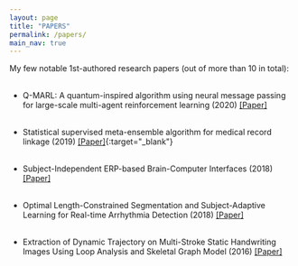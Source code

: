 ```yaml
---
layout: page
title: "PAPERS"
permalink: /papers/
main_nav: true
---
```


My few notable 1st-authored research papers (out of more than 10 in total):
<br> <br> 

- Q-MARL: A quantum-inspired algorithm using neural message passing for large-scale multi-agent reinforcement learning (2020)
[[Paper]](https://arxiv.org/abs/2503.07397)
<br> <br>

- Statistical supervised meta-ensemble algorithm for medical record linkage (2019)
[[Paper]](https://www.sciencedirect.com/science/article/pii/S1532046419301388){:target="_blank"}
<br> <br>

- Subject-Independent ERP-based Brain-Computer Interfaces (2018)
[[Paper]](https://opus.lib.uts.edu.au/bitstream/10453/120128/4/TNSRE_2017.pdf)
<br> <br>

- Optimal Length-Constrained Segmentation and Subject-Adaptive Learning for Real-time Arrhythmia Detection (2018)
[[Paper]](https://opus.lib.uts.edu.au/bitstream/10453/133622/4/08672519%20%28002%29.pdf)
<br> <br>

- Extraction of Dynamic Trajectory on Multi-Stroke Static Handwriting Images Using Loop Analysis and Skeletal Graph Model (2016)
[[Paper]](https://www.rev-jec.org/index.php/rev-jec/article/view/131/107)
<br> <br>
